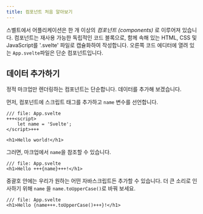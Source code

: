 ```yaml
---
title: 컴포넌트 처음 알아보기
---
```


스벨트에서 어플리케이션은 한 개 이상의 _컴포넌트 (components)_ 로 이루어져 있습니다. 컴포넌트는 재사용 가능한 독립적인 코드 블록으로, 함께 속해 있는 HTML, CSS 및 JavaScript를 '.svelte' 파일로 캡슐화하여 작성합니다. 오른쪽 코드 에디터에 열려 있는 `App.svelte`파일은 단순 컴포넌트입니다.

## 데이터 추가하기

정적 마크업만 렌더링하는 컴포넌트는 단순합니다. 데이터를 추가해 보겠습니다.

먼저, 컴포넌트에 스크립트 태그를 추가하고 `name` 변수를 선언합니다.

```svelte
/// file: App.svelte
+++<script>
	let name = 'Svelte';
</script>+++

<h1>Hello world!</h1>
```

그러면, 마크업에서 `name`을 참조할 수 있습니다.

```svelte
/// file: App.svelte
<h1>Hello +++{name}+++!</h1>
```

중괄호 안에는 우리가 원하는 어떤 자바스크립트든 추가할 수 있습니다. 더 큰 소리로 인사하기 위해 `name` 을 `name.toUpperCase()`로 바꿔 보세요.

```svelte
/// file: App.svelte
<h1>Hello {name+++.toUpperCase()+++}!</h1>
```
